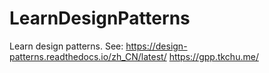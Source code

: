 # LearnDesignPatterns
Learn design patterns. See:
https://design-patterns.readthedocs.io/zh_CN/latest/
https://gpp.tkchu.me/
